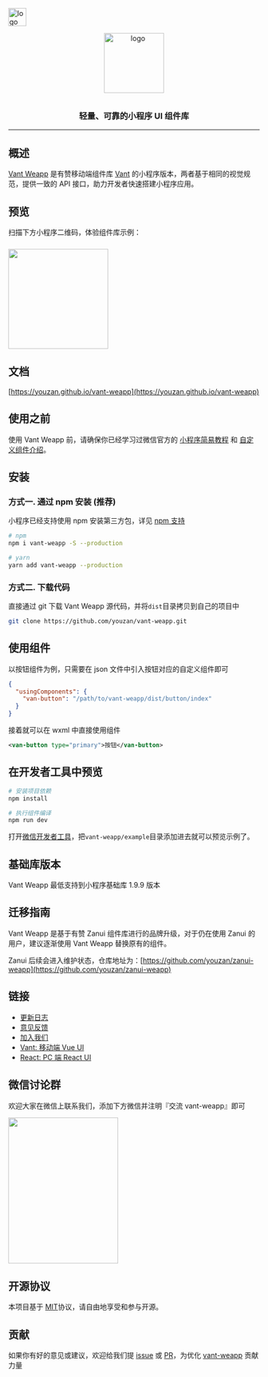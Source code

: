 <p>
    <a href="https://github.com/youzan/"><img alt="logo" width="36px" src="https://img.yzcdn.cn/public_files/2017/02/09/e84aa8cbbf7852688c86218c1f3bbf17.png" alt="youzan">
    </a>
</p>
<p align="center">
    <img alt="logo" src="https://img.yzcdn.cn/public_files/2017/12/18/fd78cf6bb5d12e2a119d0576bedfd230.png" width="120" style="margin-bottom: 10px;">
</p>
<h3 align="center">轻量、可靠的小程序 UI 组件库</h3>

---

## 概述

[Vant Weapp](https://youzan.github.io/vant-weapp) 是有赞移动端组件库 [Vant](https://github.com/youzan/vant) 的小程序版本，两者基于相同的视觉规范，提供一致的 API 接口，助力开发者快速搭建小程序应用。

## 预览

扫描下方小程序二维码，体验组件库示例：

<img src="https://img.yzcdn.cn/vant-weapp/qrcode-201808101114.jpg" width="200" height="200" style="margin-top: 10px;" >

## 文档

[https://youzan.github.io/vant-weapp](https://youzan.github.io/vant-weapp)

## 使用之前

使用 Vant Weapp 前，请确保你已经学习过微信官方的 [小程序简易教程](https://mp.weixin.qq.com/debug/wxadoc/dev/) 和 [自定义组件介绍](https://developers.weixin.qq.com/miniprogram/dev/framework/custom-component/)。

## 安装

### 方式一. 通过 npm 安装 (推荐)

小程序已经支持使用 npm 安装第三方包，详见 [npm 支持](https://developers.weixin.qq.com/miniprogram/dev/devtools/npm.html?search-key=npm)

```bash
# npm
npm i vant-weapp -S --production

# yarn
yarn add vant-weapp --production
```

### 方式二. 下载代码

直接通过 git 下载 Vant Weapp 源代码，并将`dist`目录拷贝到自己的项目中
```bash
git clone https://github.com/youzan/vant-weapp.git
```

## 使用组件

以按钮组件为例，只需要在 json 文件中引入按钮对应的自定义组件即可

```json
{
  "usingComponents": {
    "van-button": "/path/to/vant-weapp/dist/button/index"
  }
}
```

接着就可以在 wxml 中直接使用组件

```xml
<van-button type="primary">按钮</van-button>
```

## 在开发者工具中预览

```bash
# 安装项目依赖
npm install

# 执行组件编译
npm run dev
```

打开[微信开发者工具](https://mp.weixin.qq.com/debug/wxadoc/dev/devtools/download.html)，把`vant-weapp/example`目录添加进去就可以预览示例了。

## 基础库版本

Vant Weapp 最低支持到小程序基础库 1.9.9 版本

## 迁移指南

Vant Weapp 是基于有赞 Zanui 组件库进行的品牌升级，对于仍在使用 Zanui 的用户，建议逐渐使用 Vant Weapp 替换原有的组件。
  
Zanui 后续会进入维护状态，仓库地址为：[https://github.com/youzan/zanui-weapp](https://github.com/youzan/zanui-weapp)

## 链接

* [更新日志](#/changelog)
* [意见反馈](https://github.com/youzan/vant-weapp/issues)
* [加入我们](https://job.youzan.com)
* [Vant: 移动端 Vue UI](https://github.com/youzan/vant)
* [React: PC 端 React UI](https://www.youzanyun.com/zanui/zent)

## 微信讨论群

欢迎大家在微信上联系我们，添加下方微信并注明『交流 vant-weapp』即可

<img src="https://img.yzcdn.cn/vant/wechat_20180606.png" width="220" height="292" >

## 开源协议

本项目基于 [MIT](https://zh.wikipedia.org/wiki/MIT%E8%A8%B1%E5%8F%AF%E8%AD%89)协议，请自由地享受和参与开源。

## 贡献

如果你有好的意见或建议，欢迎给我们提 [issue] 或 [PR]，为优化 [vant-weapp] 贡献力量

[vant-weapp]: https://github.com/youzan/vant-weapp
[issue]: https://github.com/youzan/vant-weapp/issues/new
[PR]: https://github.com/youzan/vant-weapp/compare
[MIT]: http://opensource.org/licenses/MIT
[小程序简易教程]: https://mp.weixin.qq.com/debug/wxadoc/dev/
[小程序框架介绍]: https://mp.weixin.qq.com/debug/wxadoc/dev/framework/MINA.html
[微信开发者工具]: https://mp.weixin.qq.com/debug/wxadoc/dev/devtools/download.html
